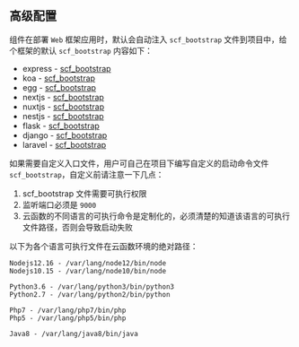 ## 高级配置

组件在部署 `Web` 框架应用时，默认会自动注入 `scf_bootstrap` 文件到项目中，给个框架的默认 `scf_bootstrap` 内容如下：

- express - [scf_bootstrap](../src/_shims//express/scf_bootstrap)
- koa - [scf_bootstrap](../src/_shims//koa/scf_bootstrap)
- egg - [scf_bootstrap](../src/_shims//egg/scf_bootstrap)
- nextjs - [scf_bootstrap](../src/_shims//nextjs/scf_bootstrap)
- nuxtjs - [scf_bootstrap](../src/_shims//nuxtjs/scf_bootstrap)
- nestjs - [scf_bootstrap](../src/_shims//nestjs/scf_bootstrap)
- flask - [scf_bootstrap](../src/_shims//flask/scf_bootstrap)
- django - [scf_bootstrap](../src/_shims//django/scf_bootstrap)
- laravel - [scf_bootstrap](../src/_shims//laravel/scf_bootstrap)

如果需要自定义入口文件，用户可自己在项目下编写自定义的启动命令文件 `scf_bootstrap`，自定义前请注意一下几点：

1. scf_bootstrap 文件需要可执行权限
2. 监听端口必须是 `9000`
3. 云函数的不同语言的可执行命令是定制化的，必须清楚的知道该语言的可执行文件路径，否则会导致启动失败

以下为各个语言可执行文件在云函数环境的绝对路径：

```text
Nodejs12.16 - /var/lang/node12/bin/node
Nodejs10.15 - /var/lang/node10/bin/node

Python3.6 - /var/lang/python3/bin/python3
Python2.7 - /var/lang/python2/bin/python

Php7 - /var/lang/php7/bin/php
Php5 - /var/lang/php5/bin/php

Java8 - /var/lang/java8/bin/java
```
